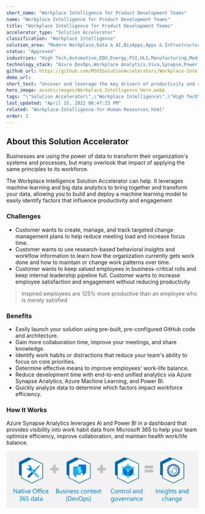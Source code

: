 ```yaml
---
short_name: "Workplace Intelligence for Product Development Teams"
name: "Workplace Intelligence for Product Development Teams"
title: "Workplace Intelligence for Product Development Teams"
accelerator_type: "Solution Accelerator"
classification: "Workplace Intelligence"
solution_area: "Modern Workplace,Data & AI,BizApps,Apps & Infrastructure"
status: "Approved"
industries: "High Tech,Automotive,EDU,Energy,FSI,HLS,Manufacturing,Media and Entertainment,Professional Services,Retail,SLG,Horizontal"
technology_stack: "Azure DevOps,Workplace Analytics,Viva,Synapse,Power BI"
github_url: https://github.com/MSUSSolutionAccelerators/Workplace-Intelligence-Solution-Accelerator
demo_url: 
short_text: "Uncover and leverage the key drivers of productivity and success for product development teams"
hero_image: assets/images/Workplace_Intelligence_Hero.webp
tags: "\"Solution Accelerator\",\"Workplace Intelligence\",\"High Tech\",\"Automotive\",\"EDU\",\"Energy\",\"FSI\",\"HLS\",\"Manufacturing\",\"Media and Entertainment\",\"Professional Services\",\"Retail\",\"SLG\",\"Horizontal\",\"Azure DevOps\",\"Workplace Analytics\",\"Viva\",\"Synapse\",\"Power BI\""
last_updated: "April 15, 2022 06:47:23 PM"
related: "Workplace-Intelligence-for-Human-Resources.html"
order: 2
---
```

## About this Solution Accelerator

Businesses are using the power of data to transform their organization's systems and processes, but many overlook that impact of applying the same principles to its workforce.

The Workplace Intelligence Solution Accelerator can help. It leverages machine learning and big data analytics to bring together and transform your data, allowing you to build and deploy a machine learning model to easily identify factors that influence productivity and engagement

### Challenges

* Customer wants to create, manage, and track targeted change management plans to help reduce meeting load and increase focus time.
* Customer wants to use research-based behavioral insights and workflow information to learn how the organization currently gets work done and how to maintain or change work patterns over time.
* Customer wants to keep valued employees in business-critical rolls and keep internal leadership pipeline full. Customer wants to increase employee satisfaction and engagement without reducing productivity

> Inspired employees are 125% more productive than an employee who is merely satisfied

### Benefits

* Easily launch your solution using pre-built, pre-configured GitHub code and architecture.
* Gain more collaboration time, improve your meetings, and share knowledge.
* Identify work habits or distractions that reduce your team's ability to focus on core priorities.
* Determine effective means to improve employees' work-life balance.
* Reduce development time with end-to-end unified analytics via Azure Synapse Analytics, Azure Machine Learning, and Power BI.
* Quickly analyze data to determine which factors impact workforce efficiency.

### How It Works

Azure Synapse Analytics leverages AI and Power BI in a dashboard that provides visibility into work habit data from Microsoft 365 to help your team optimize efficiency, improve collaboration, and maintain health work/life balance.

![Workplace Intelligence Flow](../assets/images/Workplace_Intelligence_Flow.webp)
